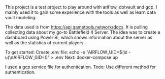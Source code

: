 This project is a test project to play around with ariflow, dbtvault and gcp. 
I mainly used it to gain some experience with the tools as well as learn data vault modeling.

The data used is from https://api.gametools.network/docs. It is pulling collecting data about my go-to Battlefield 4 Server. The idea was to create a dashboard using Power BI, which shows information about the server as well as the statistics of current players.

To get started:
Create .env file: echo -e "AIRFLOW_UID=$(id -u)\nAIRFLOW_GID=0" > .env
Next: docker-compose up

I used a gcp service file for authentication. Todo: Use different method for authentication.

